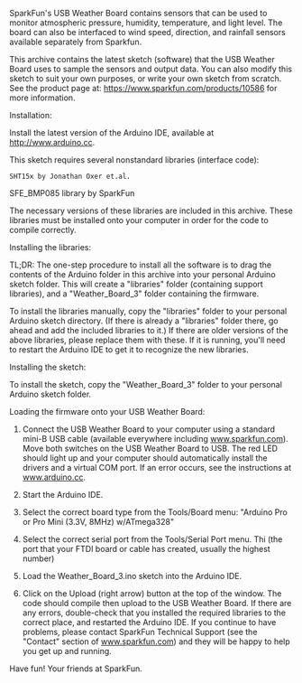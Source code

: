 SparkFun's USB Weather Board contains sensors that can be used to monitor atmospheric pressure, humidity, temperature, and light level. The board can also be interfaced to wind speed, direction, and rainfall sensors available separately from Sparkfun.

This archive contains the latest sketch (software) that the USB Weather Board uses to sample the sensors and output data. You can also modify this sketch to suit your own purposes, or write your own sketch from scratch. See the product page at: https://www.sparkfun.com/products/10586 for more information.

Installation:

Install the latest version of the Arduino IDE, available at http://www.arduino.cc.

This sketch requires several nonstandard libraries (interface code):

	SHT15x by Jonathan Oxer et.al.
  SFE_BMP085 library by SparkFun
	
The necessary versions of these libraries are included in this archive. These libraries must be installed onto your computer in order for the code to compile correctly.

Installing the libraries:

TL;DR: The one-step procedure to install all the software is to drag the contents of the Arduino folder in this archive into your personal Arduino sketch folder. This will create a "libraries" folder (containing support libraries), and a "Weather_Board_3" folder containing 
the firmware.

To install the libraries manually, copy the "libraries" folder to your personal Arduino sketch directory. (If there is already a "libraries" folder there, go ahead and add the included libraries to it.)  If there are older versions of the above libraries, please replace them with these. If it is running, you'll need to restart the Arduino IDE to get it to recognize the new libraries.

Installing the sketch:

To install the sketch, copy the "Weather_Board_3" folder to your personal Arduino sketch folder.

Loading the firmware onto your USB Weather Board:

1. Connect the USB Weather Board to your computer using a standard mini-B USB cable (available everywhere including www.sparkfun.com). Move both switches on the USB Weather Board to USB. The red LED should light up and your computer should automatically install the drivers and a virtual COM port. If an error occurs, see the instructions at www.arduino.cc.

2. Start the Arduino IDE.

3. Select the correct board type from the Tools/Board menu: "Arduino Pro or Pro Mini (3.3V, 8MHz) w/ATmega328"

4. Select the correct serial port from the Tools/Serial Port menu. Thi (the port that your FTDI board or cable has created, usually the highest number)

5. Load the Weather_Board_3.ino sketch into the Arduino IDE.

6. Click on the Upload (right arrow) button at the top of the window. The code should compile then upload to the USB Weather Board. If there are any errors, double-check that you installed the required libraries to the correct place, and restarted the Arduino IDE. If you continue to have problems, please contact SparkFun Technical Support (see the "Contact" section of www.sparkfun.com) and they will be happy to help you get up and running.

Have fun!
Your friends at SparkFun.
